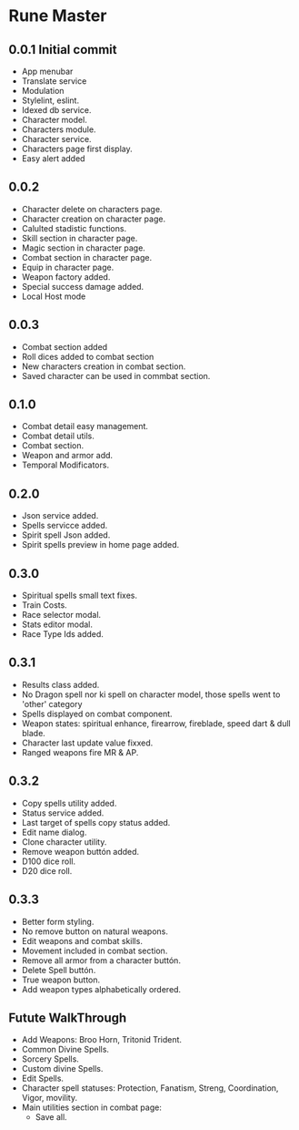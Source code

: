 # Rune Master
## 0.0.1 Initial commit
 - App menubar
 - Translate service
 - Modulation
 - Stylelint, eslint.
 - Idexed db service.
 - Character model.
 - Characters module.
 - Character service.
 - Characters page first display.
 - Easy alert added

## 0.0.2 
 - Character delete on characters page.
 - Character creation on character page.
 - Calulted stadistic functions.
 - Skill section in character page.
 - Magic section in character page.
 - Combat section in character page.
 - Equip in character page.
 - Weapon factory added.
 - Special success damage added.
 - Local Host mode

## 0.0.3 
- Combat section added
- Roll dices added to combat section
- New characters creation in combat section.
- Saved character can be used in commbat section.
  
## 0.1.0
- Combat detail easy management.
- Combat detail utils.
- Combat section.
- Weapon and armor add.
- Temporal Modificators.

## 0.2.0
- Json service added.
- Spells servicce added.
- Spirit spell Json added.
- Spirit spells preview in home page added.

## 0.3.0
 - Spiritual spells small text fixes.
 - Train Costs.
 - Race selector modal.
 - Stats editor modal.
 - Race Type Ids added.

## 0.3.1
 - Results class added.
 - No Dragon spell nor ki spell on character model, those spells went to 'other' category
 - Spells displayed on combat component.
 - Weapon states: spiritual enhance, firearrow, fireblade, speed dart & dull blade.
 - Character last update value fixxed.
 - Ranged weapons fire MR & AP.

## 0.3.2
 - Copy spells utility added.
 - Status service added.
 - Last target of spells copy status added.
 - Edit name dialog.
 - Clone character utility.
 - Remove weapon buttón added.
 - D100 dice roll.
 - D20 dice roll.

## 0.3.3
 - Better form styling.
 - No remove button on natural weapons.
 - Edit weapons and combat skills.
 - Movement included in combat section.
 - Remove all armor from a character buttón.
 - Delete Spell buttón.
 - True weapon button.
 - Add weapon types alphabetically ordered.

## Futute WalkThrough 
- Add Weapons: Broo Horn, Tritonid Trident.
- Common Divine Spells.
- Sorcery Spells.
- Custom divine Spells.
- Edit Spells.
- Character spell statuses: Protection, Fanatism, Streng, Coordination, Vigor, movility.
- Main utilities section in combat page:
  - Save all.
